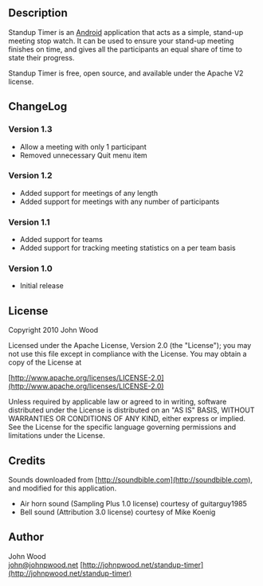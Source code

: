## Description
Standup Timer is an [Android](http://www.android.com) application
that acts as a simple, stand-up meeting stop watch.  It can be used to
ensure your stand-up meeting finishes on time, and gives all the
participants an equal share of time to state their progress.

Standup Timer is free, open source, and available under the Apache V2 license.

## ChangeLog

### Version 1.3
- Allow a meeting with only 1 participant
- Removed unnecessary Quit menu item

### Version 1.2
- Added support for meetings of any length
- Added support for meetings with any number of participants

### Version 1.1
- Added support for teams
- Added support for tracking meeting statistics on a per team basis

### Version 1.0
- Initial release

## License
Copyright 2010 John Wood

Licensed under the Apache License, Version 2.0 (the "License");
you may not use this file except in compliance with the License.
You may obtain a copy of the License at

  [http://www.apache.org/licenses/LICENSE-2.0](http://www.apache.org/licenses/LICENSE-2.0)

Unless required by applicable law or agreed to in writing, software
distributed under the License is distributed on an "AS IS" BASIS,
WITHOUT WARRANTIES OR CONDITIONS OF ANY KIND, either express or implied.
See the License for the specific language governing permissions and
limitations under the License.

## Credits
Sounds downloaded from [http://soundbible.com](http://soundbible.com), and modified for this application.   
- Air horn sound (Sampling Plus 1.0 license) courtesy of guitarguy1985   
- Bell sound (Attribution 3.0 license) courtesy of Mike Koenig

## Author
John Wood  
[john@johnpwood.net](mailto:john@johnpwood.net)
[http://johnpwood.net/standup-timer](http://johnpwood.net/standup-timer)   

